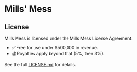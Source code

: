 # Mills' Mess

## License

Mills Mess is licensed under the Mills Mess License Agreement.
- ✅ Free for use under $500,000 in revenue.
- 💰 Royalties apply beyond that (5%, then 3%).

See the full [LICENSE.md](./LICENSE.md) for details.